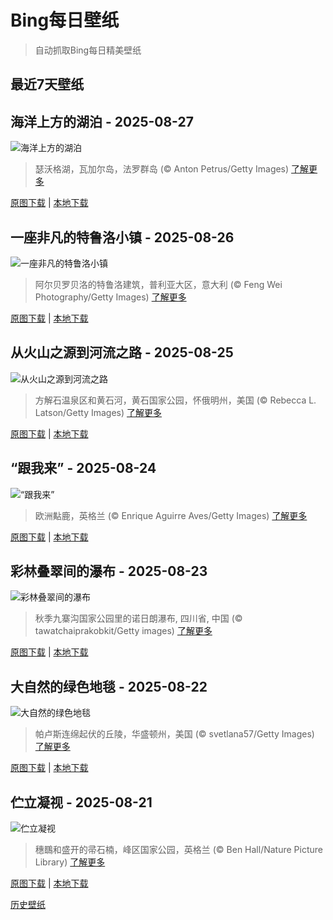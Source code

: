# Bing每日壁纸

> 自动抓取Bing每日精美壁纸

## 最近7天壁纸

## 海洋上方的湖泊 - 2025-08-27
![海洋上方的湖泊](https://cn.bing.com/th?id=OHR.FaroeLake_ZH-CN3977660997_UHD.jpg&rf=LaDigue_UHD.jpg&pid=hp&w=3840&h=2160&rs=1&c=4)

> 瑟沃格湖，瓦加尔岛，法罗群岛 (© Anton Petrus/Getty Images)
> [了解更多](https://www.bing.com/search?q=%E7%91%9F%E6%B2%83%E6%A0%BC%E6%B9%96&form=hpcapt&mkt=zh-cn)

[原图下载](https://cn.bing.com/th?id=OHR.FaroeLake_ZH-CN3977660997_UHD.jpg&rf=LaDigue_UHD.jpg&pid=hp&w=3840&h=2160&rs=1&c=4) | [本地下载](images/2025/08/2025-08-27.jpg)



## 一座非凡的特鲁洛小镇 - 2025-08-26
![一座非凡的特鲁洛小镇](https://cn.bing.com/th?id=OHR.TrulliHouses_ZH-CN3856452406_UHD.jpg&rf=LaDigue_UHD.jpg&pid=hp&w=3840&h=2160&rs=1&c=4)

> 阿尔贝罗贝洛的特鲁洛建筑，普利亚大区，意大利 (© Feng Wei Photography/Getty Images)
> [了解更多](https://www.bing.com/search?q=%E9%98%BF%E5%B0%94%E8%B4%9D%E7%BD%97%E8%B4%9D%E6%B4%9B&form=hpcapt&mkt=zh-cn)

[原图下载](https://cn.bing.com/th?id=OHR.TrulliHouses_ZH-CN3856452406_UHD.jpg&rf=LaDigue_UHD.jpg&pid=hp&w=3840&h=2160&rs=1&c=4) | [本地下载](images/2025/08/2025-08-26.jpg)



## 从火山之源到河流之路 - 2025-08-25
![从火山之源到河流之路](https://cn.bing.com/th?id=OHR.YellowstoneRiver_ZH-CN3716808579_UHD.jpg&rf=LaDigue_UHD.jpg&pid=hp&w=3840&h=2160&rs=1&c=4)

> 方解石温泉区和黄石河，黄石国家公园，怀俄明州，美国 (© Rebecca L. Latson/Getty Images)
> [了解更多](https://www.bing.com/search?q=%E9%BB%84%E7%9F%B3%E6%B2%B3&form=hpcapt&mkt=zh-cn)

[原图下载](https://cn.bing.com/th?id=OHR.YellowstoneRiver_ZH-CN3716808579_UHD.jpg&rf=LaDigue_UHD.jpg&pid=hp&w=3840&h=2160&rs=1&c=4) | [本地下载](images/2025/08/2025-08-25.jpg)



## “跟我来” - 2025-08-24
![“跟我来”](https://cn.bing.com/th?id=OHR.CervusDama_ZH-CN3603505811_UHD.jpg&rf=LaDigue_UHD.jpg&pid=hp&w=3840&h=2160&rs=1&c=4)

> 欧洲黇鹿‌，英格兰 (© Enrique Aguirre Aves/Getty Images)
> [了解更多](https://www.bing.com/search?q=%E6%AC%A7%E6%B4%B2%E9%BB%87%E9%B9%BF%E2%80%8C&form=hpcapt&mkt=zh-cn)

[原图下载](https://cn.bing.com/th?id=OHR.CervusDama_ZH-CN3603505811_UHD.jpg&rf=LaDigue_UHD.jpg&pid=hp&w=3840&h=2160&rs=1&c=4) | [本地下载](images/2025/08/2025-08-24.jpg)



## 彩林叠翠间的瀑布 - 2025-08-23
![彩林叠翠间的瀑布](https://cn.bing.com/th?id=OHR.ChushuY25_ZH-CN0495086720_UHD.jpg&rf=LaDigue_UHD.jpg&pid=hp&w=3840&h=2160&rs=1&c=4)

> 秋季九寨沟国家公园里的诺日朗瀑布, 四川省, 中国 (© tawatchaiprakobkit/Getty images)
> [了解更多](https://www.bing.com/search?q=%E8%AF%BA%E6%97%A5%E6%9C%97%E7%80%91%E5%B8%83&form=hpcapt&mkt=zh-cn)

[原图下载](https://cn.bing.com/th?id=OHR.ChushuY25_ZH-CN0495086720_UHD.jpg&rf=LaDigue_UHD.jpg&pid=hp&w=3840&h=2160&rs=1&c=4) | [本地下载](images/2025/08/2025-08-23.jpg)



## 大自然的绿色地毯 - 2025-08-22
![大自然的绿色地毯](https://cn.bing.com/th?id=OHR.PalouseWA_ZH-CN2552273820_UHD.jpg&rf=LaDigue_UHD.jpg&pid=hp&w=3840&h=2160&rs=1&c=4)

> 帕卢斯连绵起伏的丘陵，华盛顿州，美国 (© svetlana57/Getty Images)
> [了解更多](https://www.bing.com/search?q=%E5%B8%95%E5%8D%A2%E6%96%AF%E5%9C%B0%E5%8C%BA&form=hpcapt&mkt=zh-cn)

[原图下载](https://cn.bing.com/th?id=OHR.PalouseWA_ZH-CN2552273820_UHD.jpg&rf=LaDigue_UHD.jpg&pid=hp&w=3840&h=2160&rs=1&c=4) | [本地下载](images/2025/08/2025-08-22.jpg)



## 伫立凝视 - 2025-08-21
![伫立凝视](https://cn.bing.com/th?id=OHR.WheatearBird_ZH-CN2663965839_UHD.jpg&rf=LaDigue_UHD.jpg&pid=hp&w=3840&h=2160&rs=1&c=4)

> 穗䳭和盛开的帚石楠，峰区国家公园，英格兰 (© Ben Hall/Nature Picture Library)
> [了解更多](https://www.bing.com/search?q=%E7%A9%97%E4%B3%AD&form=hpcapt&mkt=zh-cn)

[原图下载](https://cn.bing.com/th?id=OHR.WheatearBird_ZH-CN2663965839_UHD.jpg&rf=LaDigue_UHD.jpg&pid=hp&w=3840&h=2160&rs=1&c=4) | [本地下载](images/2025/08/2025-08-21.jpg)



[历史壁纸](images/)

